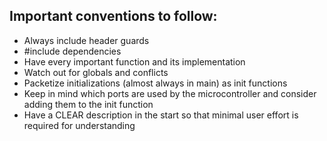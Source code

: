 ## Important conventions to follow:

- Always include header guards
- #include dependencies
- Have every important function and its implementation
- Watch out for globals and conflicts
- Packetize initializations (almost always in main) as init functions
- Keep in mind which ports are used by the microcontroller and consider adding them to the init function
- Have a CLEAR description in the start so that minimal user effort is required for understanding